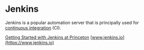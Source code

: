 # Jenkins

Jenkins is a popular automation server that is principally used for [continuous integration](https://en.wikipedia.org/wiki/Continuous_integration) (CI).

[Getting Started with Jenkins at Princeton](https://github.com/PrincetonUniversity/jenkins-getting-started)
[www.jenkins.io](https://www.jenkins.io)
